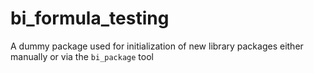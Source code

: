 # bi_formula_testing

A dummy package used for initialization of new library packages
either manually or via the `bi_package` tool
